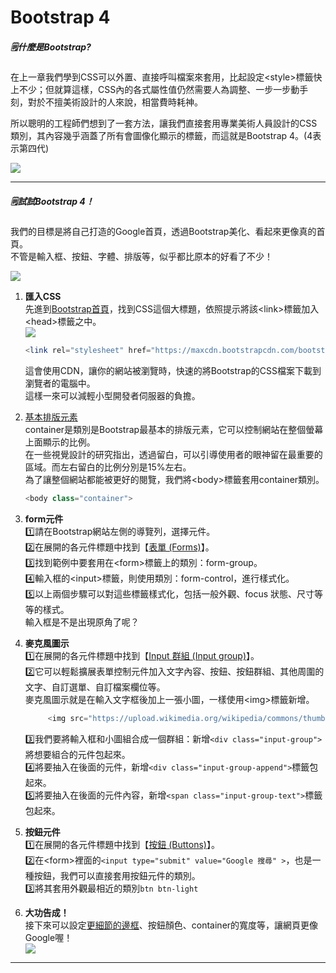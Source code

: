 # Bootstrap 4

##### 🗒️什麼是Bootstrap?

在上一章我們學到CSS可以外置、直接呼叫檔案來套用，比起設定&lt;style&gt;標籤快上不少；但就算這樣，CSS內的各式屬性值仍然需要人為調整、一步一步動手刻，對於不擅美術設計的人來說，相當費時耗神。

所以聰明的工程師們想到了一套方法，讓我們直接套用專業美術人員設計的CSS類別，其內容幾乎涵蓋了所有會圖像化顯示的標籤，而這就是Bootstrap 4。\(4表示第四代\)

![](https://drive.google.com/uc?export=download&id=1j6XsdjwL6phRwugcj9hr3tNjhYq88MLd)

---

##### 🗒️試試Bootstrap 4！

我們的目標是將自己打造的Google首頁，透過Bootstrap美化、看起來更像真的首頁。  
不管是輸入框、按鈕、字體、排版等，似乎都比原本的好看了不少！

![](https://drive.google.com/uc?export=download&id=1wj5OoYdKuiSPScepw9x8rl61JLbuuy0w)

1. **匯入CSS**  
   先進到[Bootstrap首頁](http://bootstrap.hexschool.com/docs/4.0/getting-started/introduction/)，找到CSS這個大標題，依照提示將該&lt;link&gt;標籤加入&lt;head&gt;標籤之中。  
   ![](https://drive.google.com/uc?export=download&id=1AXZ4zh4WEU4ycw9eFad6lFxAZ2E4sXf8)

   ```php
   <link rel="stylesheet" href="https://maxcdn.bootstrapcdn.com/bootstrap/4.0.0/css/bootstrap.min.css" integrity="sha384-Gn5384xqQ1aoWXA+058RXPxPg6fy4IWvTNh0E263XmFcJlSAwiGgFAW/dAiS6JXm" crossorigin="anonymous">
   ```

   這會使用CDN，讓你的網站被瀏覽時，快速的將Bootstrap的CSS檔案下載到瀏覽者的電腦中。  
   這樣一來可以減輕小型開發者伺服器的負擔。

2. [基本排版元素](http://bootstrap.hexschool.com/docs/4.0/layout/overview/)  
   container是類別是Bootstrap最基本的排版元素，它可以控制網站在整個螢幕上面顯示的比例。  
   在一些視覺設計的研究指出，透過留白，可以引導使用者的眼神留在最重要的區域。而左右留白的比例分別是15%左右。  
   為了讓整個網站都能被更好的閱覽，我們將&lt;body&gt;標籤套用container類別。

   ```php
   <body class="container">
   ```

3. **form元件**  
   1️⃣請在Bootstrap網站左側的導覽列，選擇元件。  
   2️⃣在展開的各元件標題中找到【[表單 \(Forms\)](http://bootstrap.hexschool.com/docs/4.0/components/forms/)】。  
   3️⃣找到範例中要套用在&lt;form&gt;標籤上的類別：form-group。  
   4️⃣輸入框的&lt;input&gt;標籤，則使用類別：form-control，進行樣式化。  
   5️⃣以上兩個步驟可以對這些標籤樣式化，包括一般外觀、focus 狀態、尺寸等等的樣式。  
   輸入框是不是出現原角了呢？

4. **麥克風圖示**  
   1️⃣在展開的各元件標題中找到【[Input 群組 \(Input group\)](http://bootstrap.hexschool.com/docs/4.0/components/input-group/)】。  
   2️⃣它可以輕鬆擴展表單控制元件加入文字內容、按鈕、按鈕群組、其他周圍的文字、自訂選單、自訂檔案欄位等。  
        麥克風圖示就是在輸入文字框後加上一張小圖，一樣使用&lt;img&gt;標籤新增。

   ```php
        <img src="https://upload.wikimedia.org/wikipedia/commons/thumb/e/e8/Google_mic.svg/2000px-Google_mic.svg.png" width="20" height="28">
   ```

   3️⃣我們要將輸入框和小圖組合成一個群組：新增`<div class="input-group">`將想要組合的元件包起來。  
   4️⃣將要抽入在後面的元件，新增`<div class="input-group-append">`標籤包起來。  
   5️⃣將要抽入在後面的元件內容，新增`<span class="input-group-text">`標籤包起來。

5. **按鈕元件**  
   1️⃣在展開的各元件標題中找到【[按鈕 \(Buttons\)](http://bootstrap.hexschool.com/docs/4.0/components/buttons/)】。  
   2️⃣在&lt;form&gt;裡面的`<input type="submit" value="Google 搜尋" >`，也是一種按鈕，我們可以直接套用按鈕元件的類別。  
   3️⃣將其套用外觀最相近的類別`btn btn-light`

6. **大功告成！**  
   接下來可以設定[更細節的邊框](https://www.w3schools.com/cssref/pr_border-left.asp)、按鈕顏色、container的寬度等，讓網頁更像Google喔！  
   ![](https://drive.google.com/uc?export=download&id=1d0SQWEp-GKWiZoUF1UiHwA-OVH21EJxa)

---

##### 



